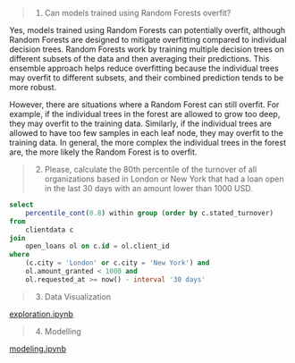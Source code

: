 
>1. Can models trained using Random Forests overfit?

Yes, models trained using Random Forests can potentially overfit, although Random Forests are designed to mitigate overfitting compared to individual decision trees. Random Forests work by training multiple decision trees on different subsets of the data and then averaging their predictions. This ensemble approach helps reduce overfitting because the individual trees may overfit to different subsets, and their combined prediction tends to be more robust.

However, there are situations where a Random Forest can still overfit. For example, if the individual trees in the forest are allowed to grow too deep, they may overfit to the training data. Similarly, if the individual trees are allowed to have too few samples in each leaf node, they may overfit to the training data. In general, the more complex the individual trees in the forest are, the more likely the Random Forest is to overfit.



>2. Please, calculate the 80th percentile of the turnover of all organizations based in London or New York that had a loan open in the last 30 days with an amount lower than 1000 USD.

```sql
select 
    percentile_cont(0.8) within group (order by c.stated_turnover)
from 
    clientdata c
join 
    open_loans ol on c.id = ol.client_id
where 
    (c.city = 'London' or c.city = 'New York') and 
    ol.amount_granted < 1000 and
    ol.requested_at >= now() - interval '30 days'
```

>3. Data Visualization

[exploration.ipynb](exploration.ipynb)

>4. Modelling

[modeling.ipynb](modeling.ipynb)
